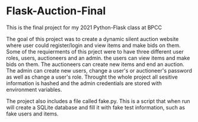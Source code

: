 # Flask-Auction-Final
This is the final project for my 2021 Python-Flask class at BPCC

The goal of this project was to create a dynamic silent auction website where user could register/login and view items and make bids on them.
Some of the requierments of this prject were to have three different user roles, users, auctioneers and an admin. the users can view items and make bids on them. The auctioneers can create new items and end an auction.
The admin can create new users, change a user's or auctioneer's password as well as change a user's role.
Throught the whole project all sesitive information is hashed and the admin credentials are stored with environment variables.

The project also includes a file called fake.py. This is a script that when run will create a SQLite database and fill it with fake test information, such as fake users and items.  
